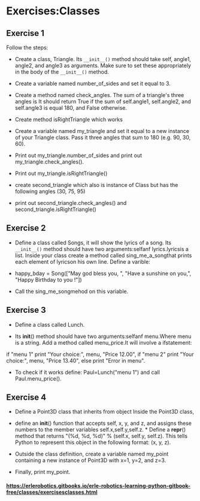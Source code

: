 # Exercises:Classes

## Exercise 1

Follow the steps:

* Create a class, Triangle. Its `__init__()` method should take self, angle1, angle2, and angle3 as arguments. Make sure to set these appropriately in the body of the `__init__()` method.

* Create a variable named number_of_sides and set it equal to 3.

* Create a method named check_angles. The sum of a triangle's three angles is It should return True if the sum of self.angle1, self.angle2, and self.angle3 is equal 180, and False otherwise.

* Create method isRightTriangle which works

* Create a variable named my_triangle and set it equal to a new instance of your Triangle class. Pass it three angles that sum to 180 (e.g. 90, 30, 60).
* Print out my_triangle.number_of_sides and print out my_triangle.check_angles().
* Print out my_triangle.isRightTriangle()

* create second_triangle which also is instance of Class but has the following angles (30, 75, 95)
* print out second_triangle.check_angles() and second_triangle.isRightTriangle()



## Exercise 2

* Define a class called Songs, it will show the lyrics of a song. Its `__init__()` method should have two arguments:selfanf lyrics.lyricsis a list. Inside your class create a method called sing_me_a_songthat prints each element of lyricson his own line. Define a varible:

* happy_bday = Song(["May god bless you, ",
                   "Have a sunshine on you,",
                   "Happy Birthday to you !"])
* Call the sing_me_songmehod on this variable.

## Exercise 3

* Define a class called Lunch.

* Its __init__() method should have two arguments:selfanf menu.Where menu is a string. Add a method called menu_price.It will involve a ifstatement:

if "menu 1" print "Your choice:", menu, "Price 12.00", if "menu 2" print "Your choice:", menu, "Price 13.40", else print "Error in menu".

* To check if it works define: Paul=Lunch("menu 1") and call Paul.menu_price().

## Exercise 4

* Define a Point3D class that inherits from object Inside the Point3D class, 

* define an __init__() function that accepts self, x, y, and z, and assigns these numbers to the member variables self.x,self.y,self.z. * Define a __repr__() method that returns "(%d, %d, %d)" % (self.x, self.y, self.z). This tells Python to represent this object in the following format: (x, y, z). 

* Outside the class definition, create a variable named my_point containing a new instance of Point3D with x=1, y=2, and z=3.

* Finally, print my_point.


#### https://erlerobotics.gitbooks.io/erle-robotics-learning-python-gitbook-free/classes/exercisesclasses.html
